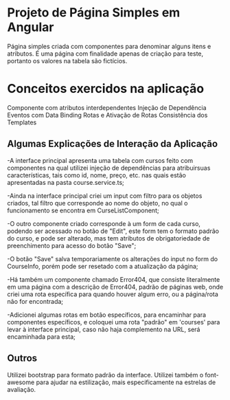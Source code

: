 # Projeto de Página Simples em Angular

Página simples criada com componentes para denominar alguns itens e atributos.
É uma página com finalidade apenas de criação para teste, portanto os valores na tabela são fictícios.


# Conceitos exercidos na aplicação

Componente com atributos interdependentes
Injeção de Dependência
Eventos com Data Binding
Rotas e Ativação de Rotas
Consistência dos Templates


## Algumas Explicações de Interação da Aplicação

-A interface principal apresenta uma tabela com cursos feito com componentes na qual utilizei injeção de dependências para atribuirsuas características, tais como id, nome, preço, etc. nas quais estão apresentadas na pasta course.service.ts;

-Ainda na interface principal criei um input com filtro para os objetos criados, tal filtro que corresponde ao nome do objeto, no qual o funcionamento se encontra em CurseListComponent;

-O outro componente criado corresponde à um form de cada curso, podendo ser acessado no botão de "Edit", este form tem o formato padrão do curso, e pode ser alterado, mas tem atributos de obrigatoriedade de preenchimento para acesso do botão "Save";

-O botão "Save" salva temporariamente os alterações do input no form do CourseInfo, porém pode ser resetado com a atualização da página;

-Há também um componente chamado Error404, que consiste literalmente em uma página com a descrição de Error404, padrão de páginas web,  onde criei uma rota específica para quando houver algum erro, ou a página/rota não for encontrada;

-Adicionei algumas rotas em botão específicos, para encaminhar para componentes específicos, e coloquei uma rota "padrão" em 'courses' para levar à interface principal, caso não haja complemento na URL, será encaminhada para esta;


## Outros

Utilizei bootstrap para formato padrão da interface.
Utilizei também o font-awesome para ajudar na estilização, mais especificamente na estrelas de avaliação.
